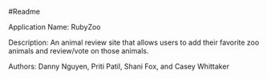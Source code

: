 #Readme

Application Name: RubyZoo

Description: An animal review site that allows users to add their favorite zoo animals and review/vote on those animals.

Authors: Danny Nguyen, Priti Patil, Shani Fox, and Casey Whittaker
